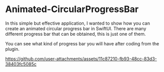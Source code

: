 # Animated-CircularProgressBar

In this simple but effective application, I wanted to show how you can create an animated circular progress bar in SwiftUI. There are many different progress bar that can be obtained, this is just one of them.

You can see what kind of progress bar you will have after coding from the plugin.

https://github.com/user-attachments/assets/11c87210-fb93-48cc-83d3-38403fc5085c
